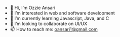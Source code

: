 - 👋 Hi, I’m Ozzie Ansari
- 👀 I’m interested in web and software development
- 🌱 I’m currently learning Javascript, Java, and C
- 💞️ I’m looking to collaborate on UI/UX
- 📫 How to reach me: oansari1@gmail.com

<!---
oansari1/oansari1 is a ✨ special ✨ repository because its `README.md` (this file) appears on your GitHub profile.
You can click the Preview link to take a look at your changes.
--->
